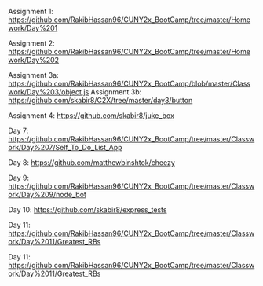 Assignment 1: https://github.com/RakibHassan96/CUNY2x_BootCamp/tree/master/Homework/Day%201

Assignment 2: https://github.com/RakibHassan96/CUNY2x_BootCamp/tree/master/Homework/Day%202

Assignment 3a: https://github.com/RakibHassan96/CUNY2x_BootCamp/blob/master/Classwork/Day%203/object.js
Assignment 3b: https://github.com/skabir8/C2X/tree/master/day3/button

Assignment 4: https://github.com/skabir8/juke_box

Day 7: https://github.com/RakibHassan96/CUNY2x_BootCamp/tree/master/Classwork/Day%207/Self_To_Do_List_App

Day 8: https://github.com/matthewbinshtok/cheezy

Day 9: https://github.com/RakibHassan96/CUNY2x_BootCamp/tree/master/Classwork/Day%209/node_bot

Day 10: https://github.com/skabir8/express_tests

Day 11: https://github.com/RakibHassan96/CUNY2x_BootCamp/tree/master/Classwork/Day%2011/Greatest_RBs

Day 11: https://github.com/RakibHassan96/CUNY2x_BootCamp/tree/master/Classwork/Day%2011/Greatest_RBs


